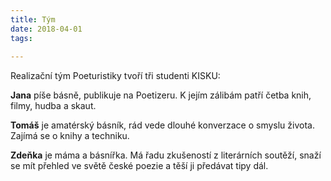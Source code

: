 ```yaml
---
title: Tým
date: 2018-04-01
tags: 
    
---
```

Realizační tým Poeturistiky tvoří tři studenti KISKU:

__Jana__ píše básně, publikuje na Poetizeru. K jejím zálibám patří četba knih, filmy, hudba a skaut.

__Tomáš__ je amatérský básník, rád vede dlouhé konverzace o smyslu života. Zajímá se o knihy a techniku.

__Zdeňka__ je máma a básnířka. Má řadu zkušeností z literárních soutěží, snaží se mít přehled ve světě české poezie a těší ji předávat tipy dál. 
